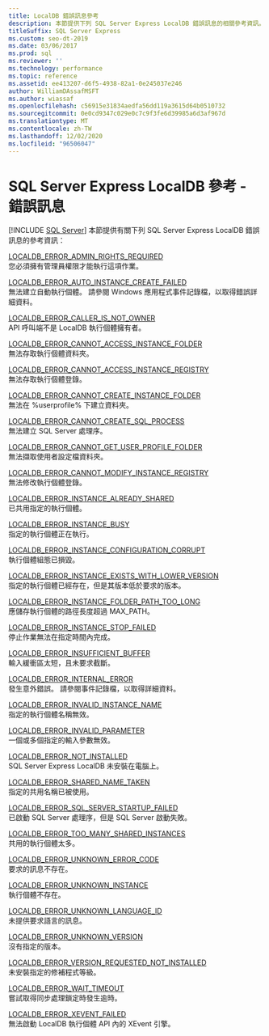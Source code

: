 ```yaml
---
title: LocalDB 錯誤訊息參考
description: 本節提供下列 SQL Server Express LocalDB 錯誤訊息的相關參考資訊。
titleSuffix: SQL Server Express
ms.custom: seo-dt-2019
ms.date: 03/06/2017
ms.prod: sql
ms.reviewer: ''
ms.technology: performance
ms.topic: reference
ms.assetid: ee413207-d6f5-4938-82a1-0e245037e246
author: WilliamDAssafMSFT
ms.author: wiassaf
ms.openlocfilehash: c56915e31834aedfa56dd119a3615d64b0510732
ms.sourcegitcommit: 0e0cd9347c029e0c7c9f3fe6d39985a6d3af967d
ms.translationtype: MT
ms.contentlocale: zh-TW
ms.lasthandoff: 12/02/2020
ms.locfileid: "96506047"
---
```

# <a name="sql-server-express-localdb-reference---error-messages"></a>SQL Server Express LocalDB 參考 - 錯誤訊息
 [!INCLUDE [SQL Server](../../includes/applies-to-version/sqlserver.md)]
  本節提供有關下列 SQL Server Express LocalDB 錯誤訊息的參考資訊：  
  
 [LOCALDB_ERROR_ADMIN_RIGHTS_REQUIRED](../../relational-databases/express-localdb-error-messages/localdb-error-admin-rights-required.md)  
 您必須擁有管理員權限才能執行這項作業。  
  
 [LOCALDB_ERROR_AUTO_INSTANCE_CREATE_FAILED](../../relational-databases/express-localdb-error-messages/localdb-error-auto-instance-create-failed.md)  
 無法建立自動執行個體。 請參閱 Windows 應用程式事件記錄檔，以取得錯誤詳細資料。  
  
 [LOCALDB_ERROR_CALLER_IS_NOT_OWNER](../../relational-databases/express-localdb-error-messages/localdb-error-caller-is-not-owner.md)  
 API 呼叫端不是 LocalDB 執行個體擁有者。  
  
 [LOCALDB_ERROR_CANNOT_ACCESS_INSTANCE_FOLDER](../../relational-databases/express-localdb-error-messages/localdb-error-cannot-access-instance-folder.md)  
 無法存取執行個體資料夾。  
  
 [LOCALDB_ERROR_CANNOT_ACCESS_INSTANCE_REGISTRY](../../relational-databases/express-localdb-error-messages/localdb-error-cannot-access-instance-registry.md)  
 無法存取執行個體登錄。  
  
 [LOCALDB_ERROR_CANNOT_CREATE_INSTANCE_FOLDER](../../relational-databases/express-localdb-error-messages/localdb-error-cannot-create-instance-folder.md)  
 無法在 %userprofile% 下建立資料夾。  
  
 [LOCALDB_ERROR_CANNOT_CREATE_SQL_PROCESS](../../relational-databases/express-localdb-error-messages/localdb-error-cannot-create-sql-process.md)  
 無法建立 SQL Server 處理序。  
  
 [LOCALDB_ERROR_CANNOT_GET_USER_PROFILE_FOLDER](../../relational-databases/express-localdb-error-messages/localdb-error-cannot-get-user-profile-folder.md)  
 無法擷取使用者設定檔資料夾。  
  
 [LOCALDB_ERROR_CANNOT_MODIFY_INSTANCE_REGISTRY](../../relational-databases/express-localdb-error-messages/localdb-error-cannot-modify-instance-registry.md)  
 無法修改執行個體登錄。  
  
 [LOCALDB_ERROR_INSTANCE_ALREADY_SHARED](../../relational-databases/express-localdb-error-messages/localdb-error-instance-already-shared.md)  
 已共用指定的執行個體。  
  
 [LOCALDB_ERROR_INSTANCE_BUSY](../../relational-databases/express-localdb-error-messages/localdb-error-instance-busy.md)  
 指定的執行個體正在執行。  
  
 [LOCALDB_ERROR_INSTANCE_CONFIGURATION_CORRUPT](../../relational-databases/express-localdb-error-messages/localdb-error-instance-configuration-corrupt.md)  
 執行個體組態已損毀。  
  
 [LOCALDB_ERROR_INSTANCE_EXISTS_WITH_LOWER_VERSION](../../relational-databases/express-localdb-error-messages/localdb-error-instance-exists-with-lower-version.md)  
 指定的執行個體已經存在，但是其版本低於要求的版本。  
  
 [LOCALDB_ERROR_INSTANCE_FOLDER_PATH_TOO_LONG](../../relational-databases/express-localdb-error-messages/localdb-error-instance-folder-path-too-long.md)  
 應儲存執行個體的路徑長度超過 MAX_PATH。  
  
 [LOCALDB_ERROR_INSTANCE_STOP_FAILED](../../relational-databases/express-localdb-error-messages/localdb-error-instance-stop-failed.md)  
 停止作業無法在指定時間內完成。  
  
 [LOCALDB_ERROR_INSUFFICIENT_BUFFER](../../relational-databases/express-localdb-error-messages/localdb-error-insufficient-buffer.md)  
 輸入緩衝區太短，且未要求截斷。  
  
 [LOCALDB_ERROR_INTERNAL_ERROR](../../relational-databases/express-localdb-error-messages/localdb-error-internal-error.md)  
 發生意外錯誤。 請參閱事件記錄檔，以取得詳細資料。  
  
 [LOCALDB_ERROR_INVALID_INSTANCE_NAME](../../relational-databases/express-localdb-error-messages/localdb-error-invalid-instance-name.md)  
 指定的執行個體名稱無效。  
  
 [LOCALDB_ERROR_INVALID_PARAMETER](../../relational-databases/express-localdb-error-messages/localdb-error-invalid-parameter.md)  
 一個或多個指定的輸入參數無效。  
  
 [LOCALDB_ERROR_NOT_INSTALLED](../../relational-databases/express-localdb-error-messages/localdb-error-not-installed.md)  
 SQL Server Express LocalDB 未安裝在電腦上。  
  
 [LOCALDB_ERROR_SHARED_NAME_TAKEN](../../relational-databases/express-localdb-error-messages/localdb-error-shared-name-taken.md)  
 指定的共用名稱已被使用。  
  
 [LOCALDB_ERROR_SQL_SERVER_STARTUP_FAILED](../../relational-databases/express-localdb-error-messages/localdb-error-sql-server-startup-failed.md)  
 已啟動 SQL Server 處理序，但是 SQL Server 啟動失敗。  
  
 [LOCALDB_ERROR_TOO_MANY_SHARED_INSTANCES](../../relational-databases/express-localdb-error-messages/localdb-error-too-many-shared-instances.md)  
 共用的執行個體太多。  
  
 [LOCALDB_ERROR_UNKNOWN_ERROR_CODE](../../relational-databases/express-localdb-error-messages/localdb-error-unknown-error-code.md)  
 要求的訊息不存在。  
  
 [LOCALDB_ERROR_UNKNOWN_INSTANCE](../../relational-databases/express-localdb-error-messages/localdb-error-unknown-instance.md)  
 執行個體不存在。  
  
 [LOCALDB_ERROR_UNKNOWN_LANGUAGE_ID](../../relational-databases/express-localdb-error-messages/localdb-error-unknown-language-id.md)  
 未提供要求語言的訊息。  
  
 [LOCALDB_ERROR_UNKNOWN_VERSION](../../relational-databases/express-localdb-error-messages/localdb-error-unknown-version.md)  
 沒有指定的版本。  
  
 [LOCALDB_ERROR_VERSION_REQUESTED_NOT_INSTALLED](../../relational-databases/express-localdb-error-messages/localdb-error-version-requested-not-installed.md)  
 未安裝指定的修補程式等級。  
  
 [LOCALDB_ERROR_WAIT_TIMEOUT](../../relational-databases/express-localdb-error-messages/localdb-error-wait-timeout.md)  
 嘗試取得同步處理鎖定時發生逾時。  
  
 [LOCALDB_ERROR_XEVENT_FAILED](../../relational-databases/express-localdb-error-messages/localdb-error-xevent-failed.md)  
 無法啟動 LocalDB 執行個體 API 內的 XEvent 引擎。  
  
  
